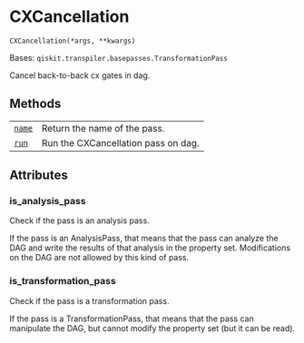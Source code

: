 # CXCancellation

<span id="undefined" />

`CXCancellation(*args, **kwargs)`

Bases: `qiskit.transpiler.basepasses.TransformationPass`

Cancel back-to-back cx gates in dag.

## Methods

|                                                                                                                                                    |                                     |
| -------------------------------------------------------------------------------------------------------------------------------------------------- | ----------------------------------- |
| [`name`](qiskit.transpiler.passes.CXCancellation.name#qiskit.transpiler.passes.CXCancellation.name "qiskit.transpiler.passes.CXCancellation.name") | Return the name of the pass.        |
| [`run`](qiskit.transpiler.passes.CXCancellation.run#qiskit.transpiler.passes.CXCancellation.run "qiskit.transpiler.passes.CXCancellation.run")     | Run the CXCancellation pass on dag. |

## Attributes

<span id="undefined" />

### is\_analysis\_pass

Check if the pass is an analysis pass.

If the pass is an AnalysisPass, that means that the pass can analyze the DAG and write the results of that analysis in the property set. Modifications on the DAG are not allowed by this kind of pass.

<span id="undefined" />

### is\_transformation\_pass

Check if the pass is a transformation pass.

If the pass is a TransformationPass, that means that the pass can manipulate the DAG, but cannot modify the property set (but it can be read).
